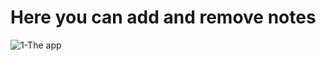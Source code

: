 # Here you can add and remove notes 

![1-The app](https://user-images.githubusercontent.com/91760639/187357890-411df342-a8d5-4e44-a9c3-0a153d860985.jpg)
